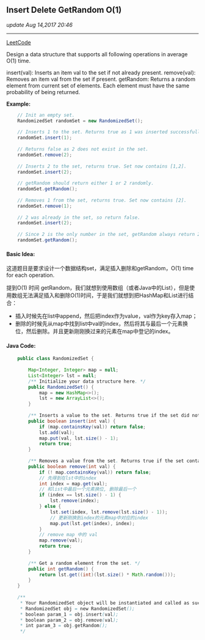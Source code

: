 ## Insert Delete GetRandom O(1)
_update Aug 14,2017 20:46_

---
[LeetCode](https://leetcode.com/problems/insert-delete-getrandom-o1/description/)

Design a data structure that supports all following operations in average O(1) time.

insert(val): Inserts an item val to the set if not already present.
remove(val): Removes an item val from the set if present.
getRandom: Returns a random element from current set of elements. Each element must have the same probability of being returned.

**Example:**
```java
    // Init an empty set.
    RandomizedSet randomSet = new RandomizedSet();
    
    // Inserts 1 to the set. Returns true as 1 was inserted successfully.
    randomSet.insert(1);
    
    // Returns false as 2 does not exist in the set.
    randomSet.remove(2);
    
    // Inserts 2 to the set, returns true. Set now contains [1,2].
    randomSet.insert(2);
    
    // getRandom should return either 1 or 2 randomly.
    randomSet.getRandom();
    
    // Removes 1 from the set, returns true. Set now contains [2].
    randomSet.remove(1);
    
    // 2 was already in the set, so return false.
    randomSet.insert(2);
    
    // Since 2 is the only number in the set, getRandom always return 2.
    randomSet.getRandom();
```

#### Basic Idea:
这道题目是要求设计一个数据结构set，满足插入删除和getRandom，O(1) time for each operation.

提到O(1) 时间 getRandom，我们就想到使用数组（或者Java中的List），但是使用数组无法满足插入和删除O(1)时间，于是我们就想到把HashMap和List进行结合：

*  插入时候先在list中append，然后把index作为value，val作为key存入map；
*  删除的时候先从map中找到list中val的index，然后将其与最后一个元素换位，然后删除。并且更新刚刚换过来的元素在map中登记的index。

#### Java Code:
```java
    public class RandomizedSet {
    
        Map<Integer, Integer> map = null;
        List<Integer> lst = null;
        /** Initialize your data structure here. */
        public RandomizedSet() {
            map = new HashMap<>();
            lst = new ArrayList<>();
        }
        
        /** Inserts a value to the set. Returns true if the set did not already contain the specified element. */
        public boolean insert(int val) {
            if (map.containsKey(val)) return false;
            lst.add(val);
            map.put(val, lst.size() - 1);
            return true;
        }
        
        /** Removes a value from the set. Returns true if the set contained the specified element. */
        public boolean remove(int val) {
            if (! map.containsKey(val)) return false;
            // 先得到在lst中的index 
            int index = map.get(val);
            // 和list中最后一个元素换位, 删除最后一个
            if (index == lst.size() - 1) {
                lst.remove(index);
            } else {
                lst.set(index, lst.remove(lst.size() - 1));
                // 更新刚换到index的元素map中对应的index
                map.put(lst.get(index), index);
            }
            // remove map 中的 val
            map.remove(val);
            return true;
        }
        
        /** Get a random element from the set. */
        public int getRandom() {
            return lst.get((int)(lst.size() * Math.random()));
        }
    }
    
    /**
     * Your RandomizedSet object will be instantiated and called as such:
     * RandomizedSet obj = new RandomizedSet();
     * boolean param_1 = obj.insert(val);
     * boolean param_2 = obj.remove(val);
     * int param_3 = obj.getRandom();
     */
```



